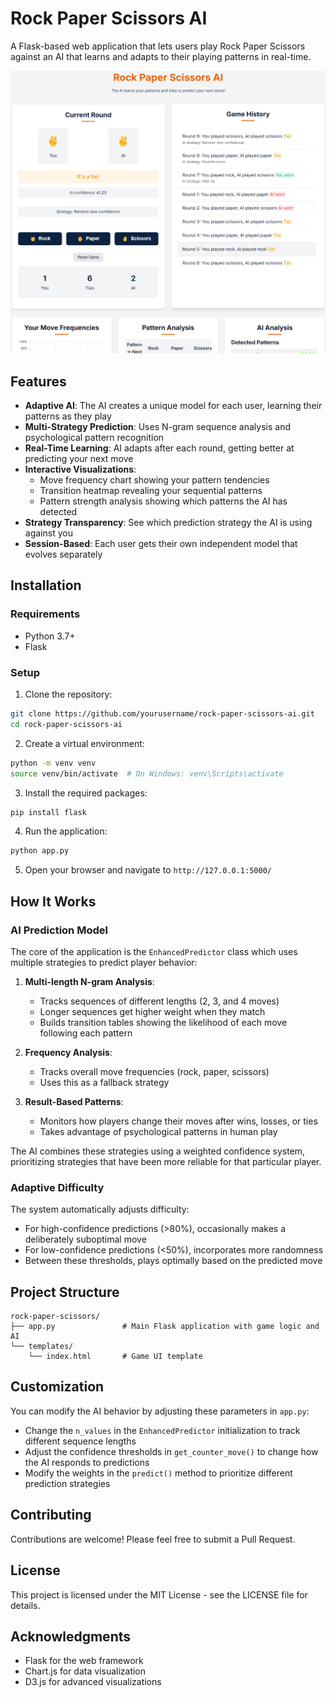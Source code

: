 # Rock Paper Scissors AI

A Flask-based web application that lets users play Rock Paper Scissors against an AI that learns and adapts to their
playing patterns in real-time.

![Rock Paper Scissors AI Game](game.png)

## Features

- **Adaptive AI**: The AI creates a unique model for each user, learning their patterns as they play
- **Multi-Strategy Prediction**: Uses N-gram sequence analysis and psychological pattern recognition
- **Real-Time Learning**: AI adapts after each round, getting better at predicting your next move
- **Interactive Visualizations**:
    - Move frequency chart showing your pattern tendencies
    - Transition heatmap revealing your sequential patterns
    - Pattern strength analysis showing which patterns the AI has detected
- **Strategy Transparency**: See which prediction strategy the AI is using against you
- **Session-Based**: Each user gets their own independent model that evolves separately

## Installation

### Requirements

- Python 3.7+
- Flask

### Setup

1. Clone the repository:

```bash
git clone https://github.com/yourusername/rock-paper-scissors-ai.git
cd rock-paper-scissors-ai
```

2. Create a virtual environment:

```bash
python -m venv venv
source venv/bin/activate  # On Windows: venv\Scripts\activate
```

3. Install the required packages:

```bash
pip install flask
```

4. Run the application:

```bash
python app.py
```

5. Open your browser and navigate to `http://127.0.0.1:5000/`

## How It Works

### AI Prediction Model

The core of the application is the `EnhancedPredictor` class which uses multiple strategies to predict player behavior:

1. **Multi-length N-gram Analysis**:
    - Tracks sequences of different lengths (2, 3, and 4 moves)
    - Longer sequences get higher weight when they match
    - Builds transition tables showing the likelihood of each move following each pattern

2. **Frequency Analysis**:
    - Tracks overall move frequencies (rock, paper, scissors)
    - Uses this as a fallback strategy

3. **Result-Based Patterns**:
    - Monitors how players change their moves after wins, losses, or ties
    - Takes advantage of psychological patterns in human play

The AI combines these strategies using a weighted confidence system, prioritizing strategies that have been more
reliable for that particular player.

### Adaptive Difficulty

The system automatically adjusts difficulty:

- For high-confidence predictions (>80%), occasionally makes a deliberately suboptimal move
- For low-confidence predictions (<50%), incorporates more randomness
- Between these thresholds, plays optimally based on the predicted move

## Project Structure

```
rock-paper-scissors/
├── app.py               # Main Flask application with game logic and AI
└── templates/
    └── index.html       # Game UI template
```

## Customization

You can modify the AI behavior by adjusting these parameters in `app.py`:

- Change the `n_values` in the `EnhancedPredictor` initialization to track different sequence lengths
- Adjust the confidence thresholds in `get_counter_move()` to change how the AI responds to predictions
- Modify the weights in the `predict()` method to prioritize different prediction strategies

## Contributing

Contributions are welcome! Please feel free to submit a Pull Request.

## License

This project is licensed under the MIT License - see the LICENSE file for details.

## Acknowledgments

- Flask for the web framework
- Chart.js for data visualization
- D3.js for advanced visualizations
